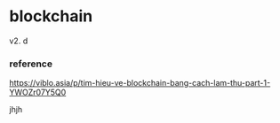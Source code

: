 # blockchain
v2. 
d
### reference
https://viblo.asia/p/tim-hieu-ve-blockchain-bang-cach-lam-thu-part-1-YWOZr07Y5Q0


jhjh
